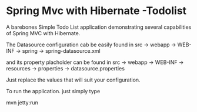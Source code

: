 Spring Mvc with Hibernate -Todolist
==================
A barebones Simple Todo List application demonstrating several capabilities of Spring MVC
with Hibernate.

The Datasource configuration cab be easily found in
src -> webapp -> WEB-INF -> spring -> spring-datasource.xml

and its property placholder can be found in 
src -> webapp -> WEB-INF -> resources -> properties -> datasource.properties

Just replace the values that will suit your configuration.

To run the application. just simply type

mvn jetty:run